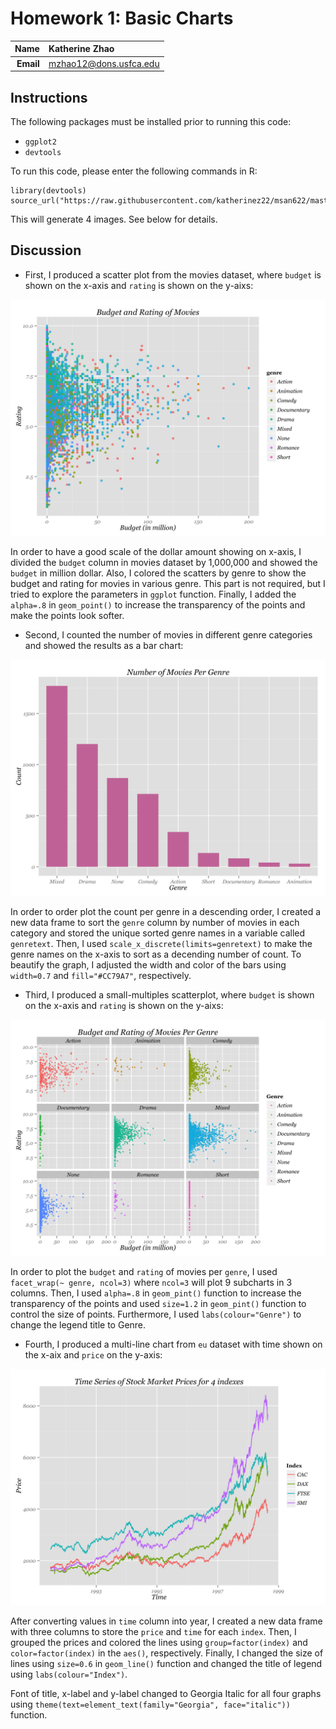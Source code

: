 Homework 1: Basic Charts
==============================

| **Name**  | Katherine Zhao |
|----------:|:-------------|
| **Email** | mzhao12@dons.usfca.edu |

## Instructions ##

The following packages must be installed prior to running this code:

- `ggplot2`
- `devtools`

To run this code, please enter the following commands in R:

```
library(devtools)
source_url("https://raw.githubusercontent.com/katherinez22/msan622/master/homework1/homework1.R")
```

This will generate 4 images. See below for details.

## Discussion ##

- First, I produced a scatter plot from the movies dataset, where `budget` is shown on the x-axis and `rating` is shown on the y-aixs:

![IMAGE](hw1-scatter.png)

In order to have a good scale of the dollar amount showing on x-axis, I divided the `budget` column in movies dataset by 1,000,000 and showed the `budget` in million dollar. Also, I colored the scatters by genre to show the budget and rating for movies in various genre. This part is not required, but I tried to explore the parameters in `ggplot` function. Finally, I added the `alpha=.8` in `geom_point()` to increase the transparency of the points and make the points look softer. 

- Second, I counted the number of movies in different genre categories and showed the results as a bar chart:

![IMAGE](hw1-bar.png)

In order to order plot the count per genre in a descending order, I created a new data frame to sort the `genre` column by number of movies in each category and stored the unique sorted genre names in a variable called `genretext`. Then, I used `scale_x_discrete(limits=genretext)` to make the genre names on the x-axis to sort as a decending number of count. To beautify the graph, I adjusted the width and color of the bars using `width=0.7` and `fill="#CC79A7"`, respectively. 

- Third, I produced a small-multiples scatterplot, where `budget` is shown on the x-axis and `rating` is shown on the y-aixs:

![IMAGE](hw1-multiples.png)

In order to plot the `budget` and `rating` of movies per `genre`, I used `facet_wrap(~ genre, ncol=3)` where `ncol=3` will plot 9 subcharts in 3 columns. Then, I used `alpha=.8` in `geom_pint()` function to increase the transparency of the points and used `size=1.2` in `geom_pint()` function to control the size of points. Furthermore, I used `labs(colour="Genre")` to change the legend title to Genre. 

- Fourth, I produced a multi-line chart from `eu` dataset with time shown on the x-aix and `price` on the y-axis:

![IMAGE](hw1-multiline.png)

After converting values in `time` column into year, I created a new data frame with three columns to store the `price` and `time` for each `index`. Then, I grouped the prices and colored the lines using `group=factor(index)` and `color=factor(index)` in the `aes()`, respectively. Finally, I changed the size of lines using `size=0.6` in `geom_line()` function and changed the title of legend using `labs(colour="Index")`.

Font of title, x-label and y-label changed to Georgia Italic for all four graphs using `theme(text=element_text(family="Georgia", face="italic"))` function. 
